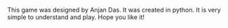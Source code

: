 This game was designed by Anjan Das. 
It was created in python. 
It is very simple to understand and play.
Hope you like it!